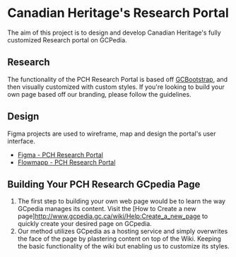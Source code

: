 # Canadian Heritage's Research Portal
The aim of this project is to design and develop Canadian Heritage's fully customized Research portal on GCPedia. 

## Research
The functionality of the PCH Research Portal is based off [GCBootstrap](http://www.gcpedia.gc.ca/wiki/GCbootstrap/start-eng), and then visually customized with custom styles. If you're looking to build your own page based off our branding, please follow the guidelines.

## Design
Figma projects are used to wireframe, map and design the portal's user interface.
* [Figma - PCH Research Portal](https://www.figma.com/file/Ze37qIheG22tcuh4hAjSYXpS/PCH-GCpedia?node-id=0%3A1)
* [Flowmapp - PCH Research Portal](https://app.flowmapp.com/share/652e42c53627952a8ce146dd0cc8ac92/sitemap/)

## Building Your PCH Research GCpedia Page
1. The first step to building your own web page would be to learn the way GCpedia manages its content. Visit the [How to Create a new page]http://www.gcpedia.gc.ca/wiki/Help:Create_a_new_page to quickly create your desired page on GCpedia.
2. Our method utilizes GCpedia as a hosting service and simply overwrites the face of the page by plastering content on top of the Wiki. Keeping the basic functionality of the wiki but enabling us to customize its styles.
